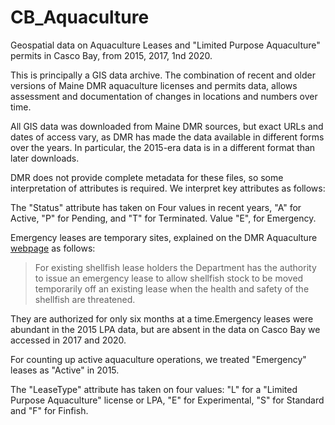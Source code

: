 # CB_Aquaculture
Geospatial data on Aquaculture Leases and "Limited Purpose Aquaculture" 
permits in Casco Bay, from 2015, 2017, 1nd 2020.

This is principally a GIS data archive.  The combination of recent and 
older versions of Maine DMR aquaculture licenses and permits data, 
allows assessment and documentation of changes in locations and
numbers over time.

All GIS data was downloaded from Maine DMR sources, but exact URLs and 
dates of access vary, as DMR has made the data available in different 
forms over the years.  In particular, the 2015-era data is in a different 
format than later downloads.

DMR does not provide complete metadata for these files, so some 
interpretation of attributes is required.  We interpret key attributes
as follows:

The "Status" attribute has taken on Four values in recent years, "A" 
for Active, "P" for Pending, and "T" for Terminated. Value "E", for 
Emergency.  

Emergency leases are temporary sites, explained on the DMR 
Aquaculture [webpage](https://www.maine.gov/dmr/aquaculture/forms/index.html)
as follows:

> For existing shellfish lease holders the Department has the authority 
  to issue an emergency lease to allow shellfish stock to be moved temporarily 
  off an existing lease when the health and safety of the shellfish are 
  threatened.

They are authorized for only six months at a time.Emergency leases were 
abundant in the 2015 LPA data, but are absent in the data on
Casco Bay we accessed in 2017 and 2020.  

For counting up active aquaculture operations, we treated "Emergency" leases
 as "Active" in 2015.

The "LeaseType" attribute has taken on four values:
"L" for a "Limited Purpose Aquaculture" license or LPA, "E" for
Experimental, "S" for Standard and "F" for Finfish.  
